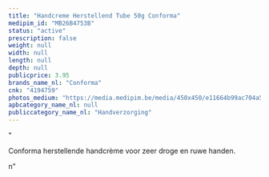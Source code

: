 ```yaml
---
title: "Handcreme Herstellend Tube 50g Conforma"
medipim_id: "MB26B4753B"
status: "active"
prescription: false
weight: null
width: null
length: null
depth: null
publicprice: 3.95
brands_name_nl: "Conforma"
cnk: "4194759"
photos_medium: "https://media.medipim.be/media/450x450/e11664b99ac704a552f41800a586e51e.jpg"
apbcategory_name_nl: null
publiccategory_name_nl: "Handverzorging"
---
```

"<p>Conforma herstellende handcrème voor zeer droge en ruwe handen.</p>n"
